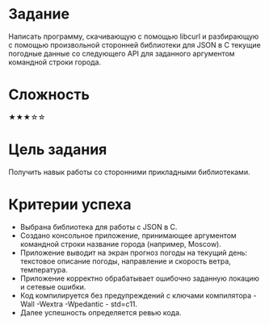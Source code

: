 # Задание
Написать программу, скачивающую с помощью libcurl и разбирающую с помощью произвольной сторонней
библиотеки для JSON в C текущие погодные данные со следующего API для заданного аргументом
командной строки города.

# Сложность
★★★☆☆

# Цель задания
Получить навык работы со сторонними прикладными библиотеками.

# Критерии успеха
- Выбрана библиотека для работы с JSON в C.
- Создано консольное приложение, принимающее аргументом командной строки название города
(например, Moscow).
- Приложение выводит на экран прогноз погоды на текущий день: текстовое описание погоды,
направление и скорость ветра, температура.
- Приложение корректно обрабатывает ошибочно заданную локацию и сетевые ошибки.
- Код компилируется без предупреждений с ключами компилятора -Wall -Wextra -Wpedantic -
std=c11.
- Далее успешность определяется ревью кода.
